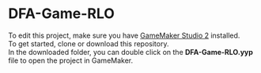 # DFA-Game-RLO
To edit this project, make sure you have [GameMaker Studio 2](https://www.yoyogames.com/get) installed. </br>
To get started, clone or download this repository. </br>
In the downloaded folder, you can double click on the **DFA-Game-RLO.yyp** file to open the project in GameMaker. </br>


